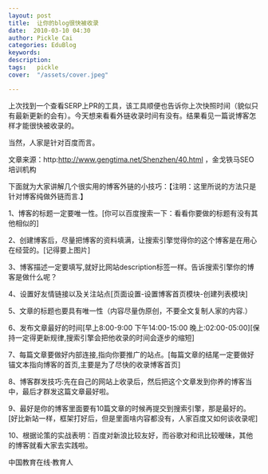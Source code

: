 ```yaml
---
layout: post  
title:  让你的blog很快被收录  
date:  2010-03-10 04:30  
author: Pickle Cai  
categories: EduBlog  
keywords: 
description:   
tags:	pickle   
cover:  "/assets/cover.jpeg"  

---  
```

    
上次找到一个查看SERP上PR的工具，该工具顺便也告诉你上次快照时间（貌似只有最新更新的会有）。今天想来看看外链收录时间有没有。结果看见一篇说博客怎样才能很快被收录的。



当然，人家是针对百度而言。



文章来源：http:http://www.gengtima.net/Shenzhen/40.html ，金戈铁马SEO培训机构



 



下面就为大家讲解几个很实用的博客外链的小技巧：【注明：这里所说的方法只是针对博客纯做外链而言.】



  1、博客的标题一定要唯一性。[你可以百度搜索一下：看看你要做的标题有没有其他相似的]



  2、创建博客后，尽量把博客的资料填满，让搜索引擎觉得你的这个博客是在用心在经营的。[记得要上图片]



  3、博客描述一定要填写,就好比网站description标签一样。告诉搜索引擎你的博客是做什么呢？



  4、设置好友情链接以及关注站点[页面设置-设置博客首页模块-创建列表模块]



  5、文章的标题也要具有唯一性（内容尽量伪原创，不要全文复制人家的内容.）



  6、发布文章最好的时间[早上8:00-9:00 下午14:00-15:00 晚上:02:00-05:00][保持一定得更新规律,搜索引擎会把他收录的时间会逐步的缩短]



7、每篇文章要做好内部连接,指向你要推广的站点。[每篇文章的结尾一定要做好锚文本指向博客的首页,主要是为了尽快的收录博客首页]



  8、博客群发技巧:先在自己的网站上收录后，然后把这个文章发到你养的博客当中，最后才群发这篇文章最好啦。



  9、最好是你的博客里面要有10篇文章的时候再提交到搜索引擎，那是最好的。[好比新站一样，框架打好后，但是里面啥内容都没有，人家百度又如何谈收录呢]



  10、根据论策的实战表明：百度对新浪比较友好，而谷歌对和讯比较暧昧，其他的博客就看大家去实践啦。



		    
 中国教育在线·教育人

